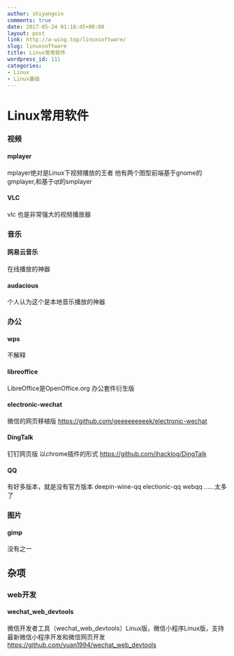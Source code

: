 ```yaml
---
author: shiyongxin
comments: true
date: 2017-05-24 01:18:45+00:00
layout: post
link: http://a-wing.top/linuxsoftware/
slug: linuxsoftware
title: Linux常用软件
wordpress_id: 111
categories:
- Linux
- Linux基础
---
```


# Linux常用软件





### 视频





#### mplayer



mplayer绝对是Linux下视频播放的王者
他有两个图型前端基于gnome的gmplayer,和基于qt的smplayer



#### VLC



vlc 也是非常强大的视频播放器



### 音乐





#### 网易云音乐



在线播放的神器



#### audacious



个人认为这个是本地音乐播放的神器



### 办公





#### wps



不解释



#### libreoffice



LibreOffice是OpenOffice.org 办公套件衍生版



#### electronic-wechat



微信的网页移植版
https://github.com/geeeeeeeeek/electronic-wechat



#### DingTalk



钉钉网页版
以chrome插件的形式
https://github.com/ihacklog/DingTalk



#### QQ



有好多版本，就是没有官方版本
deepin-wine-qq
electionic-qq
webqq
......太多了



### 图片





#### gimp



没有之一



## 杂项





### web开发





#### wechat_web_devtools



微信开发者工具（wechat_web_devtools）Linux版，微信小程序Linux版，支持最新微信小程序开发和微信网页开发
https://github.com/yuan1994/wechat_web_devtools

